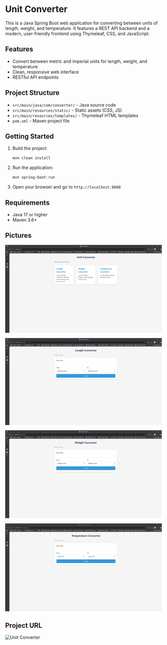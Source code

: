 # Unit Converter

This is a Java Spring Boot web application for converting between units of length, weight, and temperature. It features a REST API backend and a modern, user-friendly frontend using Thymeleaf, CSS, and JavaScript.

## Features
- Convert between metric and imperial units for length, weight, and temperature
- Clean, responsive web interface
- RESTful API endpoints

## Project Structure
- `src/main/java/com/converter/` - Java source code
- `src/main/resources/static/` - Static assets (CSS, JS)
- `src/main/resources/templates/` - Thymeleaf HTML templates
- `pom.xml` - Maven project file

## Getting Started
1. Build the project:
   ```powershell
   mvn clean install
   ```
2. Run the application:
   ```powershell
   mvn spring-boot:run
   ```
3. Open your browser and go to `http://localhost:8080`

## Requirements
- Java 17 or higher
- Maven 3.6+

## Pictures

![Home Page](/src/main/resources/images/image.png)

![Lenght Converter](/src/main/resources/images/image-1.png)

![Weight Converter](/src/main/resources/images/image-2.png)

![Temperature Converter](/src/main/resources/images/image-3.png)

## Project URL 
![Unit Converter](https://roadmap.sh/projects/unit-converter)
